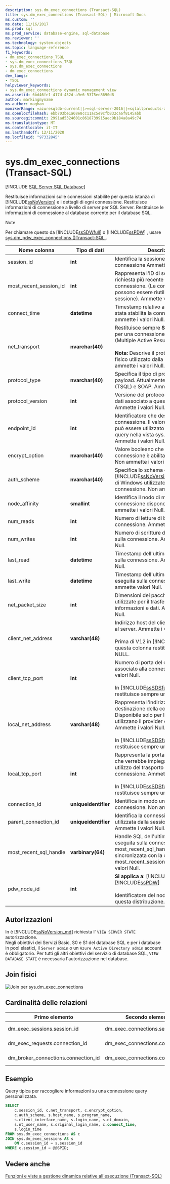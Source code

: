 ```yaml
---
description: sys.dm_exec_connections (Transact-SQL)
title: sys.dm_exec_connections (Transact-SQL) | Microsoft Docs
ms.custom: ''
ms.date: 11/16/2017
ms.prod: sql
ms.prod_service: database-engine, sql-database
ms.reviewer: ''
ms.technology: system-objects
ms.topic: language-reference
f1_keywords:
- dm_exec_connections_TSQL
- sys.dm_exec_connections_TSQL
- sys.dm_exec_connections
- dm_exec_connections
dev_langs:
- TSQL
helpviewer_keywords:
- sys.dm_exec_connections dynamic management view
ms.assetid: 6bd46fe1-417d-452d-a9e6-5375ee8690d8
author: markingmyname
ms.author: maghan
monikerRange: =azuresqldb-current||>=sql-server-2016||=sqlallproducts-allversions||>=sql-server-linux-2017||=azuresqldb-mi-current
ms.openlocfilehash: ebb703be1a68e8cc11ac5e9cfb832ca6f8145abb
ms.sourcegitcommit: 2991ad5324601c8618739915aec9b184a8a49c74
ms.translationtype: MT
ms.contentlocale: it-IT
ms.lasthandoff: 12/11/2020
ms.locfileid: "97332845"
---
```

# <a name="sysdm_exec_connections-transact-sql"></a>sys.dm_exec_connections (Transact-SQL)
[!INCLUDE [SQL Server SQL Database](../../includes/applies-to-version/sql-asdb.md)]

  Restituisce informazioni sulle connessioni stabilite per questa istanza di [!INCLUDE[ssNoVersion](../../includes/ssnoversion-md.md)] e i dettagli di ogni connessione. Restituisce informazioni di connessione a livello di server per SQL Server. Restituisce le informazioni di connessione al database corrente per il database SQL.  
  
> [!NOTE]
> Per chiamare questo da [!INCLUDE[ssSDWfull](../../includes/sssdwfull-md.md)] o [!INCLUDE[ssPDW](../../includes/sspdw-md.md)] , usare [sys.dm_pdw_exec_connections &#40;&#41;Transact-SQL ](../../relational-databases/system-dynamic-management-views/sys-dm-pdw-exec-connections-transact-sql.md).  
  
|Nome colonna|Tipo di dati|Descrizione|  
|-----------------|---------------|-----------------|  
|session_id|**int**|Identifica la sessione associata alla connessione Ammette i valori Null.|  
|most_recent_session_id|**int**|Rappresenta l'ID di sessione della richiesta più recente associata alla connessione. (Le connessioni SOAP possono essere riutilizzate da un'altra sessione). Ammette valori null.|  
|connect_time|**datetime**|Timestamp relativo al momento in cui è stata stabilita la connessione. Non ammette i valori Null.|  
|net_transport|**nvarchar(40)**|Restituisce sempre **Session** quando per una connessione è abilitato MARS (Multiple Active Result Sets).<br /><br /> **Nota:** Descrive il protocollo di trasporto fisico utilizzato dalla connessione. Non ammette i valori Null.|  
|protocol_type|**nvarchar(40)**|Specifica il tipo di protocollo del payload. Attualmente distingue tra TDS (TSQL) e SOAP. Ammette i valori Null.|  
|protocol_version|**int**|Versione del protocollo di accesso ai dati associato a questa connessione. Ammette i valori Null.|  
|endpoint_id|**int**|Identificatore che descrive il tipo di connessione. Il valore di endpoint_id può essere utilizzato per eseguire query nella vista sys.endpoints. Ammette i valori Null.|  
|encrypt_option|**nvarchar(40)**|Valore booleano che specifica se per la connessione è abilitata la crittografia. Non ammette i valori Null.|  
|auth_scheme|**nvarchar(40)**|Specifica lo schema di [!INCLUDE[ssNoVersion](../../includes/ssnoversion-md.md)]/Autenticazione di Windows utilizzato con questa connessione. Non ammette i valori Null.|  
|node_affinity|**smallint**|Identifica il nodo di memoria con cui la connessione dispone di affinità. Non ammette i valori Null.|  
|num_reads|**int**|Numero di letture di byte eseguite sulla connessione. Ammette i valori Null.|  
|num_writes|**int**|Numero di scritture di byte eseguite sulla connessione. Ammette i valori Null.|  
|last_read|**datetime**|Timestamp dell'ultima lettura eseguita sulla connessione. Ammette i valori Null.|  
|last_write|**datetime**|Timestamp dell'ultima scrittura eseguita sulla connessione. Non ammette valori Null.|  
|net_packet_size|**int**|Dimensioni dei pacchetti di rete utilizzate per il trasferimento di informazioni e dati. Ammette i valori Null.|  
|client_net_address|**varchar(48)**|Indirizzo host del client che si connette al server. Ammette i valori Null.<br /><br /> Prima di V12 in [!INCLUDE[ssSDSfull](../../includes/sssdsfull-md.md)], questa colonna restituisce sempre NULL.|  
|client_tcp_port|**int**|Numero di porta del computer client associato alla connessione. Ammette i valori Null.<br /><br /> In [!INCLUDE[ssSDSfull](../../includes/sssdsfull-md.md)] questa colonna restituisce sempre un valore NULL.|  
|local_net_address|**varchar(48)**|Rappresenta l'indirizzo IP del server di destinazione della connessione. Disponibile solo per le connessioni che utilizzano il provider del trasporto TCP. Ammette i valori Null.<br /><br /> In [!INCLUDE[ssSDSfull](../../includes/sssdsfull-md.md)] questa colonna restituisce sempre un valore NULL.|  
|local_tcp_port|**int**|Rappresenta la porta TCP del server che verrebbe impiegata in caso di utilizzo del trasporto TCP per la connessione. Ammette i valori Null.<br /><br /> In [!INCLUDE[ssSDSfull](../../includes/sssdsfull-md.md)] questa colonna restituisce sempre un valore NULL.|  
|connection_id|**uniqueidentifier**|Identifica in modo univoco ogni connessione. Non ammette i valori Null.|  
|parent_connection_id|**uniqueidentifier**|Identifica la connessione primaria utilizzata dalla sessione MARS. Ammette i valori Null.|  
|most_recent_sql_handle|**varbinary(64)**|Handle SQL dell'ultima richiesta eseguita sulla connessione. La colonna most_recent_sql_handle è sempre sincronizzata con la colonna most_recent_session_id. Ammette i valori Null.|  
|pdw_node_id|**int**|**Si applica a**: [!INCLUDE[ssSDWfull](../../includes/sssdwfull-md.md)] , [!INCLUDE[ssPDW](../../includes/sspdw-md.md)]<br /><br /> Identificatore del nodo su cui si trova questa distribuzione.|  
  
## <a name="permissions"></a>Autorizzazioni

In è [!INCLUDE[ssNoVersion_md](../../includes/ssnoversion-md.md)] richiesta l' `VIEW SERVER STATE` autorizzazione.   
Negli obiettivi dei Servizi Basic, S0 e S1 del database SQL e per i database in pool elastici, il `Server admin` o un `Azure Active Directory admin` account è obbligatorio. Per tutti gli altri obiettivi del servizio di database SQL, `VIEW DATABASE STATE` è necessaria l'autorizzazione nel database.   

## <a name="physical-joins"></a>Join fisici  
 ![Join per sys.dm_exec_connections](../../relational-databases/system-dynamic-management-views/media/join-dm-exec-connections-1.gif "Join per sys.dm_exec_connections")  
  
## <a name="relationship-cardinalities"></a>Cardinalità delle relazioni  
  
| Primo elemento | Secondo elemento | Relazione |
| --------------| -------------- | ------------ |  
|dm_exec_sessions.session_id|dm_exec_connections.session_id|Uno-a-uno|  
|dm_exec_requests.connection_id|dm_exec_connections.connection_id|Molti-a-uno|  
|dm_broker_connections.connection_id|dm_exec_connections.connection_id|Uno-a-uno|  
  
## <a name="examples"></a>Esempio  
 Query tipica per raccogliere informazioni su una connessione query personalizzata.  
  
```sql  
SELECT   
    c.session_id, c.net_transport, c.encrypt_option,   
    c.auth_scheme, s.host_name, s.program_name,   
    s.client_interface_name, s.login_name, s.nt_domain,   
    s.nt_user_name, s.original_login_name, c.connect_time,   
    s.login_time   
FROM sys.dm_exec_connections AS c  
JOIN sys.dm_exec_sessions AS s  
    ON c.session_id = s.session_id  
WHERE c.session_id = @@SPID;  
```  
  
## <a name="see-also"></a>Vedere anche  

 [Funzioni e viste a gestione dinamica relative all'esecuzione &#40;Transact-SQL&#41;](../../relational-databases/system-dynamic-management-views/execution-related-dynamic-management-views-and-functions-transact-sql.md)  
  
  


